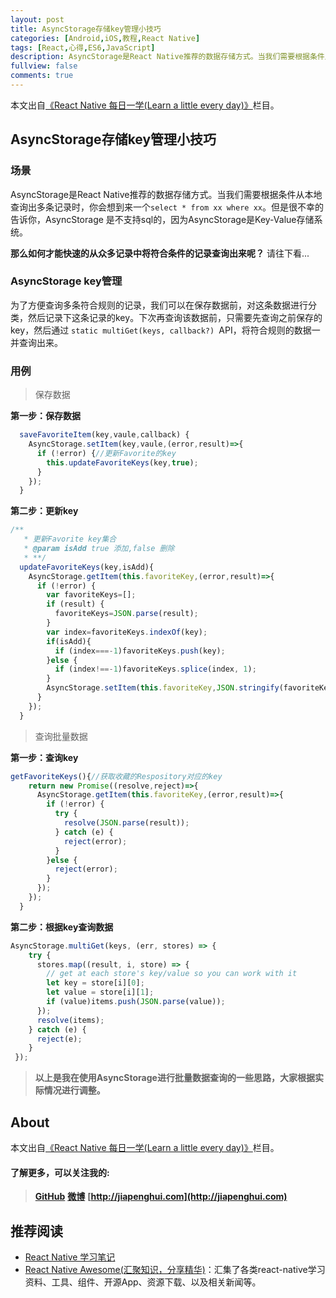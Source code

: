```yaml
---
layout: post
title: AsyncStorage存储key管理小技巧
categories: [Android,iOS,教程,React Native]
tags: [React,心得,ES6,JavaScript]
description: AsyncStorage是React Native推荐的数据存储方式。当我们需要根据条件从本地查询出多条记录时，你会想到来一个`select * from xx where xx`。但是很不幸的告诉你，AsyncStorage是不支持sql的，因为AsyncStorage是Key-Value存储系统。
fullview: false
comments: true
---
```



本文出自[《React Native 每日一学(Learn a little every day)》](https://github.com/crazycodeboy/RNStudyNotes/tree/master/React%20Native%20%E6%AF%8F%E6%97%A5%E4%B8%80%E5%AD%A6)栏目。

AsyncStorage存储key管理小技巧
------

### 场景

AsyncStorage是React Native推荐的数据存储方式。当我们需要根据条件从本地查询出多条记录时，你会想到来一个`select * from xx where xx`。但是很不幸的告诉你，AsyncStorage
是不支持sql的，因为AsyncStorage是Key-Value存储系统。

**那么如何才能快速的从众多记录中将符合条件的记录查询出来呢？**
请往下看...

###  AsyncStorage key管理

为了方便查询多条符合规则的记录，我们可以在保存数据前，对这条数据进行分类，然后记录下这条记录的key。下次再查询该数据前，只需要先查询之前保存的key，然后通过
`static multiGet(keys, callback?) `API，将符合规则的数据一并查询出来。

### 用例

>保存数据

**第一步：保存数据**

```javascript
  saveFavoriteItem(key,vaule,callback) {
    AsyncStorage.setItem(key,vaule,(error,result)=>{
      if (!error) {//更新Favorite的key
        this.updateFavoriteKeys(key,true);
      }
    });
  }
```

**第二步：更新key**

```javascript
/**
   * 更新Favorite key集合
   * @param isAdd true 添加,false 删除
   * **/
  updateFavoriteKeys(key,isAdd){
    AsyncStorage.getItem(this.favoriteKey,(error,result)=>{
      if (!error) {
        var favoriteKeys=[];
        if (result) {
          favoriteKeys=JSON.parse(result);
        }
        var index=favoriteKeys.indexOf(key);
        if(isAdd){
          if (index===-1)favoriteKeys.push(key);
        }else {
          if (index!==-1)favoriteKeys.splice(index, 1);
        }
        AsyncStorage.setItem(this.favoriteKey,JSON.stringify(favoriteKeys));
      }
    });
  }
```

>查询批量数据

**第一步：查询key**

```javascript
getFavoriteKeys(){//获取收藏的Respository对应的key
    return new Promise((resolve,reject)=>{
      AsyncStorage.getItem(this.favoriteKey,(error,result)=>{
        if (!error) {
          try {
            resolve(JSON.parse(result));
          } catch (e) {
            reject(error);
          }
        }else {
          reject(error);
        }
      });
    });
  }
```

**第二步：根据key查询数据**

```javascript
AsyncStorage.multiGet(keys, (err, stores) => {
    try {
      stores.map((result, i, store) => {
        // get at each store's key/value so you can work with it
        let key = store[i][0];
        let value = store[i][1];
        if (value)items.push(JSON.parse(value));
      });
      resolve(items);
    } catch (e) {
      reject(e);
    }
 });
 ```

>**以上是我在使用AsyncStorage进行批量数据查询的一些思路，大家根据实际情况进行调整。**


## About
本文出自[《React Native 每日一学(Learn a little every day)》](https://github.com/crazycodeboy/RNStudyNotes/tree/master/React%20Native%20%E6%AF%8F%E6%97%A5%E4%B8%80%E5%AD%A6)栏目。

#### 了解更多，可以关注我的:

>**[GitHub](https://github.com/crazycodeboy/)**
**[微博](http://weibo.com/u/6003602003)**
**[http://jiapenghui.com](http://jiapenghui.com)**

推荐阅读
----
* [React Native 学习笔记](https://github.com/crazycodeboy/RNStudyNotes)
* [React Native Awesome(汇聚知识，分享精华)](https://github.com/crazycodeboy/react-native-awesome)：汇集了各类react-native学习资料、工具、组件、开源App、资源下载、以及相关新闻等。